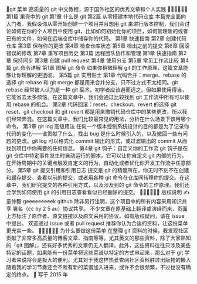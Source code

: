 🥡git 菜单 高质量的 git 中文教程，源于国外社区的优秀文章和个人实践 🥢🥢🥢🥢🥢🥢 第1篇 果壳中的 git 第1章 什么是 git 第2篇 从零搭建本地代码仓库 本篇完全面向入门者。我假设你从零开始创建一个项目并且想用 git 来进行版本控制，我们会讨论如何在你的个人项目中使用 git，比如如何初始化你的项目，如何管理新的或者已有的文件，如何在远端仓库中储存你的代码。 第1章 快速指南 第2章 创建代码仓库 第3章 保存你的更改 第4章 检查仓库状态 第5章 检出之前的提交 第6章 回滚错误的修改 第7章 重写项目历史 第3篇 远程团队协作和管理 第1章 快速指南 第2章 保持同步 第3章 创建 pull request 第4章 使用分支 第5章 常见工作流比较 第4篇 git 命令详解 第1章 图解 git 命令 如果你稍微理解 git 的工作原理，这篇文章能够让你理解的更透彻。 第5篇 git 实用贴士 第1章 代码合并：merge、rebase 的选择 git rebase 和 git merge 都是用来合并分支，只不过方式不太相同。git rebase 经常被人认为是一种 git 巫术，初学者应该避而远之。但如果使用得当，它能省去太多烦恼。在这篇文章中，我们会通过比较找到 git 工作流中所有可以使用 rebase 的机会。 第2章 代码回滚：reset、checkout、revert 的选择 git reset、git checkout 和 git revert 都是用来撤销代码仓库中的某些更改，所以我们经常弄混。在这篇文章中，我们比较最常见的用法，分析在什么场景下该用哪个命令。 第3章 git log 高级用法 任何一个版本控制系统设计的目的都是为了记录你代码的变化——谁贡献了什么，找出 bug 是什么时候引入的，以及撤回一些有问题的更改。git log 可以格式化 commit 输出的形式，或过滤输出的 commit 从而找到项目中你需要的任何信息。 第4章 git 钩子：自定义你的工作流 git 钩子是在 git 仓库中特定事件发生时自动运行的脚本。它可以让你自定义 git 内部的行为，在开始周期中的关键点触发自定义的行为，自动化或者优化你开发工作流中任意部分。 第5章 git 提交引用和引用日志 提交是 git 的精髓所在，你无时不刻不在创建和缓存提交、查看以前的提交，或者用各种 git 命令在仓库间转移你的提交。在这章中，我们研究提交的各种引用方式，以及涉及到的 git 命令的工作原理。我们还会学到如何使用 git 的引用日志查看看似已经删除的提交。 🥢🥢🥢🥢🥢🥢 版权说明 ✍️ 童仲毅 geeeeeeeeek github 除非另行注明，这个项目中的所有内容采用知识共享 署名（cc by 2 5 au）协议共享。 不少文章在原基础上翻译或演绎而来，页面上方标注了原作者、原文链接以及原文采用的协议。如有版权疑问，请在 issue 中提出。 欢迎通过 issue 或者 pull request 推荐你认为合适的资料，让这份菜单更充实一些。 🥢🥢🥢🥢🥢🥢 为什么要做这份菜单 在整理 git 资料的时候，我发现社区贡献了非常多高质量的博客文章、指南等等。尤其英文的那些资料，除了大家熟知的「git 图解」，还有好多优秀的文章仍无人翻译。此外，这些资料往往只涉及某些特定的话题，如果能有一份菜单将这些菜谱以特定的方式串起来，那么对于 git 学习者来说将会是极大的便利。尤其对于我这样热爱查阅社区资料胜过出版物的懒人 随着我的学习节奏还会不断有新的菜谱加入进来，或许不会很频繁，不过也没有确定的终点。 📅 写于 2015 年